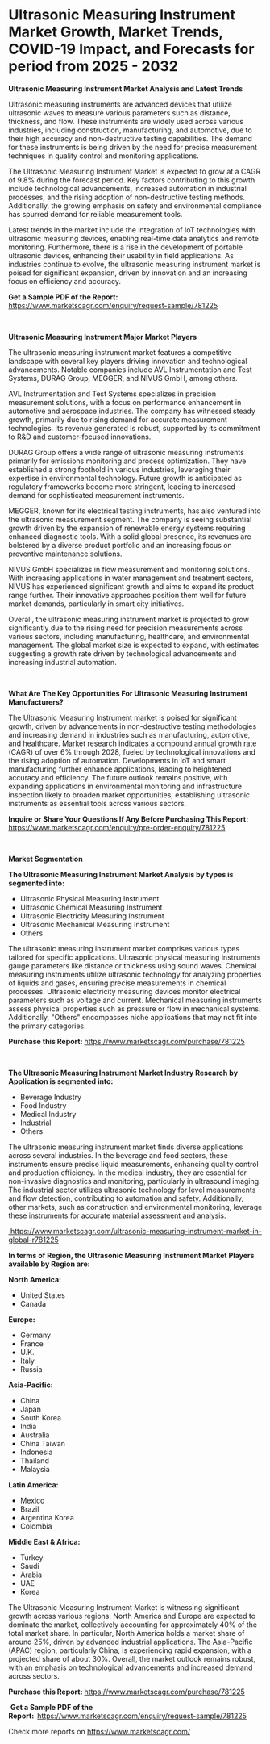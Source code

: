 <p><h1>Ultrasonic Measuring Instrument Market Growth, Market Trends, COVID-19 Impact, and Forecasts for period from 2025 - 2032</h1></p><p><strong>Ultrasonic Measuring Instrument Market Analysis and Latest Trends</strong></p>
<p><p>Ultrasonic measuring instruments are advanced devices that utilize ultrasonic waves to measure various parameters such as distance, thickness, and flow. These instruments are widely used across various industries, including construction, manufacturing, and automotive, due to their high accuracy and non-destructive testing capabilities. The demand for these instruments is being driven by the need for precise measurement techniques in quality control and monitoring applications.</p><p>The Ultrasonic Measuring Instrument Market is expected to grow at a CAGR of 9.8% during the forecast period. Key factors contributing to this growth include technological advancements, increased automation in industrial processes, and the rising adoption of non-destructive testing methods. Additionally, the growing emphasis on safety and environmental compliance has spurred demand for reliable measurement tools.</p><p>Latest trends in the market include the integration of IoT technologies with ultrasonic measuring devices, enabling real-time data analytics and remote monitoring. Furthermore, there is a rise in the development of portable ultrasonic devices, enhancing their usability in field applications. As industries continue to evolve, the ultrasonic measuring instrument market is poised for significant expansion, driven by innovation and an increasing focus on efficiency and accuracy.</p></p>
<p><strong>Get a Sample PDF of the Report:&nbsp;</strong> <a href="https://www.marketscagr.com/enquiry/request-sample/781225?utm_campaign=2465&utm_medium=2&utm_source=Github&utm_content=ia&utm_term=26032025&utm_id=ultrasonic-measuring-instrument">https://www.marketscagr.com/enquiry/request-sample/781225</a></p>
<p>&nbsp;</p>
<p><strong>Ultrasonic Measuring Instrument Major Market Players</strong></p>
<p><p>The ultrasonic measuring instrument market features a competitive landscape with several key players driving innovation and technological advancements. Notable companies include AVL Instrumentation and Test Systems, DURAG Group, MEGGER, and NIVUS GmbH, among others.</p><p>AVL Instrumentation and Test Systems specializes in precision measurement solutions, with a focus on performance enhancement in automotive and aerospace industries. The company has witnessed steady growth, primarily due to rising demand for accurate measurement technologies. Its revenue generated is robust, supported by its commitment to R&D and customer-focused innovations.</p><p>DURAG Group offers a wide range of ultrasonic measuring instruments primarily for emissions monitoring and process optimization. They have established a strong foothold in various industries, leveraging their expertise in environmental technology. Future growth is anticipated as regulatory frameworks become more stringent, leading to increased demand for sophisticated measurement instruments.</p><p>MEGGER, known for its electrical testing instruments, has also ventured into the ultrasonic measurement segment. The company is seeing substantial growth driven by the expansion of renewable energy systems requiring enhanced diagnostic tools. With a solid global presence, its revenues are bolstered by a diverse product portfolio and an increasing focus on preventive maintenance solutions.</p><p>NIVUS GmbH specializes in flow measurement and monitoring solutions. With increasing applications in water management and treatment sectors, NIVUS has experienced significant growth and aims to expand its product range further. Their innovative approaches position them well for future market demands, particularly in smart city initiatives.</p><p>Overall, the ultrasonic measuring instrument market is projected to grow significantly due to the rising need for precision measurements across various sectors, including manufacturing, healthcare, and environmental management. The global market size is expected to expand, with estimates suggesting a growth rate driven by technological advancements and increasing industrial automation.</p></p>
<p>&nbsp;</p>
<p><strong>What Are The Key Opportunities For Ultrasonic Measuring Instrument Manufacturers?</strong></p>
<p><p>The Ultrasonic Measuring Instrument market is poised for significant growth, driven by advancements in non-destructive testing methodologies and increasing demand in industries such as manufacturing, automotive, and healthcare. Market research indicates a compound annual growth rate (CAGR) of over 6% through 2028, fueled by technological innovations and the rising adoption of automation. Developments in IoT and smart manufacturing further enhance applications, leading to heightened accuracy and efficiency. The future outlook remains positive, with expanding applications in environmental monitoring and infrastructure inspection likely to broaden market opportunities, establishing ultrasonic instruments as essential tools across various sectors.</p></p>
<p><strong>Inquire or Share Your Questions If Any Before Purchasing This Report:</strong> <a href="https://www.marketscagr.com/enquiry/pre-order-enquiry/781225?utm_campaign=2465&utm_medium=2&utm_source=Github&utm_content=ia&utm_term=26032025&utm_id=ultrasonic-measuring-instrument">https://www.marketscagr.com/enquiry/pre-order-enquiry/781225</a></p>
<p>&nbsp;</p>
<p><strong>Market Segmentation</strong></p>
<p><strong>The Ultrasonic Measuring Instrument Market Analysis by types is segmented into:</strong></p>
<p><ul><li>Ultrasonic Physical Measuring Instrument</li><li>Ultrasonic Chemical Measuring Instrument</li><li>Ultrasonic Electricity Measuring Instrument</li><li>Ultrasonic Mechanical Measuring Instrument</li><li>Others</li></ul></p>
<p><p>The ultrasonic measuring instrument market comprises various types tailored for specific applications. Ultrasonic physical measuring instruments gauge parameters like distance or thickness using sound waves. Chemical measuring instruments utilize ultrasonic technology for analyzing properties of liquids and gases, ensuring precise measurements in chemical processes. Ultrasonic electricity measuring devices monitor electrical parameters such as voltage and current. Mechanical measuring instruments assess physical properties such as pressure or flow in mechanical systems. Additionally, "Others" encompasses niche applications that may not fit into the primary categories.</p></p>
<p><strong>Purchase this Report:&nbsp;</strong><a href="https://www.marketscagr.com/purchase/781225?utm_campaign=2465&utm_medium=2&utm_source=Github&utm_content=ia&utm_term=26032025&utm_id=ultrasonic-measuring-instrument">https://www.marketscagr.com/purchase/781225</a></p>
<p>&nbsp;</p>
<p><strong>The Ultrasonic Measuring Instrument Market Industry Research by Application is segmented into:</strong></p>
<p><ul><li>Beverage Industry</li><li>Food Industry</li><li>Medical Industry</li><li>Industrial</li><li>Others</li></ul></p>
<p><p>The ultrasonic measuring instrument market finds diverse applications across several industries. In the beverage and food sectors, these instruments ensure precise liquid measurements, enhancing quality control and production efficiency. In the medical industry, they are essential for non-invasive diagnostics and monitoring, particularly in ultrasound imaging. The industrial sector utilizes ultrasonic technology for level measurements and flow detection, contributing to automation and safety. Additionally, other markets, such as construction and environmental monitoring, leverage these instruments for accurate material assessment and analysis.</p></p>
<p><a href="https://www.marketscagr.com/ultrasonic-measuring-instrument-market-in-global-r781225?utm_campaign=2465&utm_medium=2&utm_source=Github&utm_content=ia&utm_term=26032025&utm_id=ultrasonic-measuring-instrument">&nbsp;https://www.marketscagr.com/ultrasonic-measuring-instrument-market-in-global-r781225</a></p>
<p><strong>In terms of Region, the Ultrasonic Measuring Instrument Market Players available by Region are:</strong></p>
<p>
    <p> <strong> North America: </strong>
        <ul>
            <li>United States</li>
            <li>Canada</li>
        </ul>
        </p> 
    <p> <strong> Europe: </strong>
        <ul>
            <li>Germany</li>
            <li>France</li>
            <li>U.K.</li>
            <li>Italy</li>
            <li>Russia</li>
        </ul>
        </p> 
    <p> <strong> Asia-Pacific: </strong>
        <ul>
            <li>China</li>
            <li>Japan</li>
            <li>South Korea</li>
            <li>India</li>
            <li>Australia</li>
            <li>China Taiwan</li>
            <li>Indonesia</li>
            <li>Thailand</li>
            <li>Malaysia</li>
        </ul>
        </p> 
    <p> <strong> Latin America: </strong>
        <ul>
            <li>Mexico</li>
            <li>Brazil</li>
            <li>Argentina Korea</li>
            <li>Colombia</li>
        </ul>
        </p> 
    <p> <strong> Middle East & Africa: </strong>
        <ul>
            <li>Turkey</li>
            <li>Saudi</li>
            <li>Arabia</li>
            <li>UAE</li>
            <li>Korea</li>
        </ul>
    </p>
    </p>
<p><p>The Ultrasonic Measuring Instrument Market is witnessing significant growth across various regions. North America and Europe are expected to dominate the market, collectively accounting for approximately 40% of the total market share. In particular, North America holds a market share of around 25%, driven by advanced industrial applications. The Asia-Pacific (APAC) region, particularly China, is experiencing rapid expansion, with a projected share of about 30%. Overall, the market outlook remains robust, with an emphasis on technological advancements and increased demand across sectors.</p></p>
<p><strong>Purchase this Report: </strong><a href="https://www.marketscagr.com/purchase/781225?utm_campaign=2465&utm_medium=2&utm_source=Github&utm_content=ia&utm_term=26032025&utm_id=ultrasonic-measuring-instrument">https://www.marketscagr.com/purchase/781225</a></p>
<p>&nbsp;<strong>Get a Sample PDF of the Report:&nbsp;&nbsp;</strong><a href="https://www.marketscagr.com/enquiry/request-sample/781225?utm_campaign=2465&utm_medium=2&utm_source=Github&utm_content=ia&utm_term=26032025&utm_id=ultrasonic-measuring-instrument">https://www.marketscagr.com/enquiry/request-sample/781225</a></p>
<p><strong></strong></p>
<p>Check more reports on <a href="https://www.marketscagr.com/?utm_campaign=2465&utm_medium=2&utm_source=Github&utm_content=ia&utm_term=26032025&utm_id=ultrasonic-measuring-instrument">https://www.marketscagr.com/</a></p>